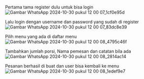 Pertama tama register dulu untuk bisa login
![Gambar WhatsApp 2024-10-30 pukul 12 00 07_1cf0e95d](https://github.com/user-attachments/assets/6c3ce5f4-c433-45cb-b155-9b959b33a5d7)

Lalu login dengan username dan password yang sudah di register
![Gambar WhatsApp 2024-10-30 pukul 12 00 07_83dc8e39](https://github.com/user-attachments/assets/1ef0d16f-c200-4851-b13a-a5f3ee559e2d)

Pilih menu yang ada di daftar menu
![Gambar WhatsApp 2024-10-30 pukul 12 00 08_4795c46f](https://github.com/user-attachments/assets/51dcd87e-b09e-464c-a04a-0612e9321727)

Tambahkan jumlah porsi, Nama pemesan dan catatan bila ada
![Gambar WhatsApp 2024-10-30 pukul 12 00 08_2814ac14](https://github.com/user-attachments/assets/20d7b09c-7014-4545-840c-7f05fc15dc9a)

Pesanan berhasil di buat dan user bisa kembali ke menu
![Gambar WhatsApp 2024-10-30 pukul 12 00 08_1edef9e7](https://github.com/user-attachments/assets/3878f4c6-a7c0-4c21-9752-91b54b1aee6d)
